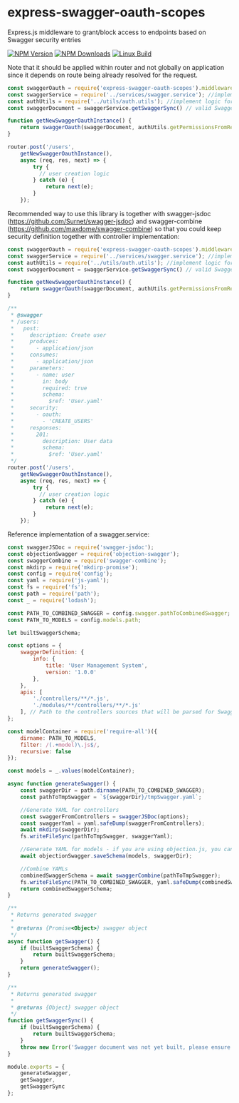 # express-swagger-oauth-scopes
Express.js middleware to grant/block access to endpoints based on Swagger security entries

  [![NPM Version][npm-image]][npm-url]
  [![NPM Downloads][downloads-image]][downloads-url]
  [![Linux Build][travis-image]][travis-url]

Note that it should be applied within router and not globally on application since it depends on route being already resolved for the request.


```js
const swaggerOauth = require('express-swagger-oauth-scopes').middleware;
const swaggerService = require('../services/swagger.service'); //implement logic for generating/loading Swagger specification somewhere
const authUtils = require('../utils/auth.utils'); //implement logic for getting user permissions from request somewhere
const swaggerDocument = swaggerService.getSwaggerSync() // valid Swagger document, parsed into a JS object;

function getNewSwaggerOauthInstance() {
	return swaggerOauth(swaggerDocument, authUtils.getPermissionsFromRequest);
}

router.post('/users',
	getNewSwaggerOauthInstance(),
	async (req, res, next) => {
		try {
		  // user creation logic
		} catch (e) {
			return next(e);
		}
	});
```


Recommended way to use this library is together with swagger-jsdoc (https://github.com/Surnet/swagger-jsdoc) and
swagger-combine (https://github.com/maxdome/swagger-combine) so that you could keep security definition together
with controller implementation:


```js
const swaggerOauth = require('express-swagger-oauth-scopes').middleware;
const swaggerService = require('../services/swagger.service'); //implement logic for generating/loading Swagger specification somewhere
const authUtils = require('../utils/auth.utils'); //implement logic for getting user permissions from request somewhere
const swaggerDocument = swaggerService.getSwaggerSync() // valid Swagger document, parsed into a JS object;

function getNewSwaggerOauthInstance() {
	return swaggerOauth(swaggerDocument, authUtils.getPermissionsFromRequest);
}

/**
 * @swagger
 * /users:
 *   post:
 *     description: Create user
 *     produces:
 *       - application/json
 *     consumes:
 *       - application/json
 *     parameters:
 *       - name: user
 *         in: body
 *         required: true
 *         schema:
 *           $ref: 'User.yaml'
 *     security:
 *       - oauth:
 *         - 'CREATE_USERS'
 *     responses:
 *       201:
 *         description: User data
 *         schema:
 *           $ref: 'User.yaml'
 */
router.post('/users',
	getNewSwaggerOauthInstance(),
	async (req, res, next) => {
		try {
		  // user creation logic
		} catch (e) {
			return next(e);
		}
	});
```

Reference implementation of a swagger.service:

```js
const swaggerJSDoc = require('swagger-jsdoc');
const objectionSwagger = require('objection-swagger');
const swaggerCombine = require('swagger-combine');
const mkdirp = require('mkdirp-promise');
const config = require('config');
const yaml = require('js-yaml');
const fs = require('fs');
const path = require('path');
const _ = require('lodash');

const PATH_TO_COMBINED_SWAGGER = config.swagger.pathToCombinedSwagger;
const PATH_TO_MODELS = config.models.path;

let builtSwaggerSchema;

const options = {
	swaggerDefinition: {
		info: {
			title: 'User Management System',
			version: '1.0.0'
		},
	},
	apis: [
		'./controllers/**/*.js',
		'./modules/**/controllers/**/*.js'
	], // Path to the controllers sources that will be parsed for Swagger fragments in JSDocs
};

const modelContainer = require('require-all')({
	dirname: PATH_TO_MODELS,
	filter: /(.+model)\.js$/,
	recursive: false
});

const models = _.values(modelContainer);

async function generateSwagger() {
	const swaggerDir = path.dirname(PATH_TO_COMBINED_SWAGGER);
	const pathToTmpSwagger = `${swaggerDir}/tmpSwagger.yaml`;

	//Generate YAML for controllers
	const swaggerFromControllers = swaggerJSDoc(options);
	const swaggerYaml = yaml.safeDump(swaggerFromControllers);
	await mkdirp(swaggerDir);
	fs.writeFileSync(pathToTmpSwagger, swaggerYaml);

	//Generate YAML for models - if you are using objection.js, you can use objection-swagger, there are probably equivalent libraries available for Sequelize as well
	await objectionSwagger.saveSchema(models, swaggerDir);

	//Combine YAMLs
	combinedSwaggerSchema = await swaggerCombine(pathToTmpSwagger);
	fs.writeFileSync(PATH_TO_COMBINED_SWAGGER, yaml.safeDump(combinedSwaggerSchema));
	return combinedSwaggerSchema;
}

/**
 * Returns generated swagger
 *
 * @returns {Promise<Object>} swagger object
 */
async function getSwagger() {
	if (builtSwaggerSchema) {
		return builtSwaggerSchema;
	}
	return generateSwagger();
}

/**
 * Returns generated swagger
 *
 * @returns {Object} swagger object
 */
function getSwaggerSync() {
	if (builtSwaggerSchema) {
		return builtSwaggerSchema;
	}
	throw new Error('Swagger document was not yet built, please ensure that you are calling this method after initialization phase is completed.');
}

module.exports = {
	generateSwagger,
	getSwagger,
	getSwaggerSync
};
```

[npm-image]: https://img.shields.io/npm/v/express-swagger-oauth-scopes.svg
[npm-url]: https://npmjs.org/package/express-swagger-oauth-scopes
[downloads-image]: https://img.shields.io/npm/dm/express-swagger-oauth-scopes.svg
[downloads-url]: https://npmjs.org/package/express-swagger-oauth-scopes
[travis-image]: https://img.shields.io/travis/kibertoad/express-swagger-oauth-scopes/master.svg?label=linux
[travis-url]: https://travis-ci.org/kibertoad/express-swagger-oauth-scopes
